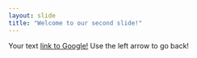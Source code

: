 ```yaml
---
layout: slide
title: "Welcome to our second slide!"
---
```

Your text [link to Google!](http://google.com)
Use the left arrow to go back!
